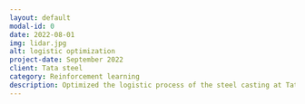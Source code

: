 ```yaml
---
layout: default
modal-id: 0
date: 2022-08-01
img: lidar.jpg
alt: logistic optimization
project-date: September 2022
client: Tata steel
category: Reinforcement learning
description: Optimized the logistic process of the steel casting at Tata steel using a digital twin and reinorcement learning. 
---
```


